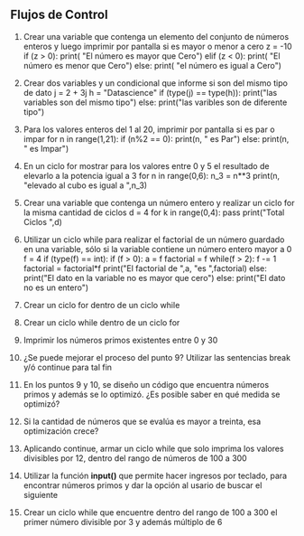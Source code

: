 ## Flujos de Control

1. Crear una variable que contenga un elemento del conjunto de números enteros y luego imprimir por pantalla si es mayor o menor a cero
z = -10
if (z > 0):
   print( "El número es mayor que Cero")
elif (z < 0):
   print( "El número es menor que Cero")
else:
   print( "el número es igual a Cero")

2. Crear dos variables y un condicional que informe si son del mismo tipo de dato
j = 2 + 3j
h = "Datascience"
if (type(j) == type(h)):
   print("las variables son del mismo tipo")
else:
   print("las varibles son de diferente tipo")

3. Para los valores enteros del 1 al 20, imprimir por pantalla si es par o impar
for n in range(1,21):
   if (n%2 == 0):
      print(n, " es Par")
   else:
      print(n, " es Impar")

4. En un ciclo for mostrar para los valores entre 0 y 5 el resultado de elevarlo a la potencia igual a 3
for n in range(0,6):
   n_3 = n**3
   print(n, "elevado al cubo es igual a ",n_3)

5. Crear una variable que contenga un número entero y realizar un ciclo for la misma cantidad de ciclos
d = 4
for k in range(0,4):
   pass
print("Total Ciclos ",d)

6. Utilizar un ciclo while para realizar el factorial de un número guardado en una variable, sólo si la variable contiene un número entero mayor a 0
f = 4
if (type(f) == int):
   if (f > 0):
      a = f
      factorial = f
      while(f > 2):
         f -=  1
         factorial = factorial*f
      print("El factorial de ",a, "es ",factorial)
   else:
      print("El dato en la variable no es mayor que cero")
else:
   print("El dato no es un entero")

7. Crear un ciclo for dentro de un ciclo while

8. Crear un ciclo while dentro de un ciclo for

9. Imprimir los números primos existentes entre 0 y 30

10. ¿Se puede mejorar el proceso del punto 9? Utilizar las sentencias break y/ó continue para tal fin

11. En los puntos 9 y 10, se diseño un código que encuentra números primos y además se lo optimizó. ¿Es posible saber en qué medida se optimizó?

12. Si la cantidad de números que se evalúa es mayor a treinta, esa optimización crece?

13. Aplicando continue, armar un ciclo while que solo imprima los valores divisibles por 12, dentro del rango de números de 100 a 300

14. Utilizar la función **input()** que permite hacer ingresos por teclado, para encontrar números primos y dar la opción al usario de buscar el siguiente

15. Crear un ciclo while que encuentre dentro del rango de 100 a 300 el primer número divisible por 3 y además múltiplo de 6
